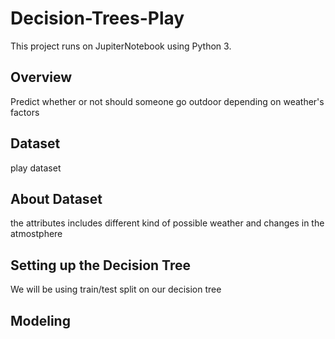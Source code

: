 # Decision-Trees-Play
This project runs on JupiterNotebook using Python 3.
## Overview
Predict whether or not should someone go outdoor depending on weather's factors
## Dataset
play dataset
## About Dataset
the attributes includes different kind of possible weather and changes in the atmostphere
## Setting up the Decision Tree
We will be using train/test split on our decision tree
## Modeling
